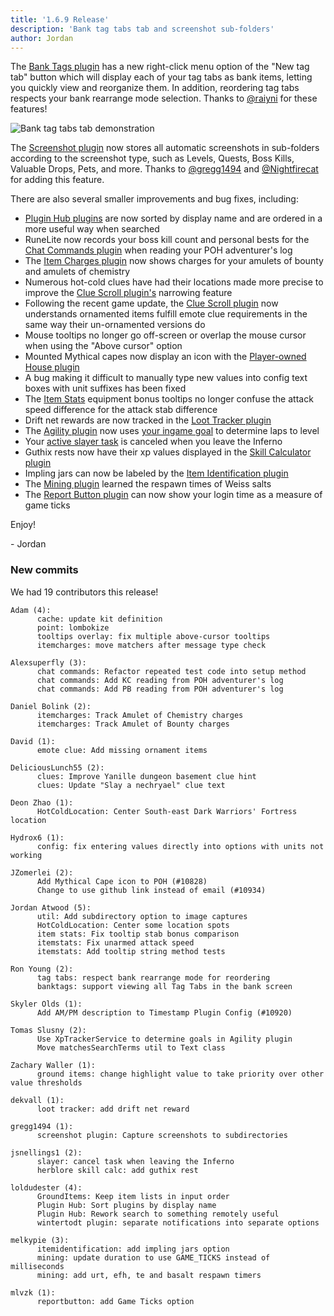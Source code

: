 ```yaml
---
title: '1.6.9 Release'
description: 'Bank tag tabs tab and screenshot sub-folders'
author: Jordan
---
```


The [Bank Tags plugin](https://github.com/runelite/runelite/wiki/Bank-Tags) has a new right-click
menu option of the "New tag tab" button which will display each of your tag tabs as bank items,
letting you quickly view and reorganize them. In addition, reordering tag tabs respects your bank
rearrange mode selection. Thanks to [@raiyni](https://github.com/raiyni) for these features!

![Bank tag tabs tab demonstration](/img/blog/1.6.9-Release/bank-tag-tabs-tab.gif)

The [Screenshot plugin](https://github.com/runelite/runelite/wiki/Screenshot) now stores all
automatic screenshots in sub-folders according to the screenshot type, such as Levels, Quests,
Boss Kills, Valuable Drops, Pets, and more. Thanks to [@gregg1494](https://github.com/gregg1494)
and [@Nightfirecat](https://github.com/nightfirecat) for adding this feature.

There are also several smaller improvements and bug fixes, including:

- [Plugin Hub plugins](https://github.com/runelite/runelite/wiki/Information-about-the-Plugin-Hub)
  are now sorted by display name and are ordered in a more useful way when searched
- RuneLite now records your boss kill count and personal bests for the [Chat Commands
  plugin](https://github.com/runelite/runelite/wiki/Chat-Commands) when reading your POH
  adventurer's log
- The [Item Charges plugin](https://github.com/runelite/runelite/wiki/Item-Charges) now shows
  charges for your amulets of bounty and amulets of chemistry
- Numerous hot-cold clues have had their locations made more precise to improve the [Clue Scroll
  plugin's](https://github.com/runelite/runelite/wiki/Clue-Scroll) narrowing feature
- Following the recent game update, the [Clue Scroll
  plugin](https://github.com/runelite/runelite/wiki/Clue-Scroll) now understands ornamented items
  fulfill emote clue requirements in the same way their un-ornamented versions do
- Mouse tooltips no longer go off-screen or overlap the mouse cursor when using the "Above cursor"
  option
- Mounted Mythical capes now display an icon with the [Player-owned House
  plugin](https://github.com/runelite/runelite/wiki/Player-owned-House)
- A bug making it difficult to manually type new values into config text boxes with unit suffixes
  has been fixed
- The [Item Stats](https://github.com/runelite/runelite/wiki/Item-Stats) equipment bonus tooltips no
  longer confuse the attack speed difference for the attack stab difference
- Drift net rewards are now tracked in the [Loot Tracker
  plugin](https://github.com/runelite/runelite/wiki/Loot-Tracker)
- The [Agility plugin](https://github.com/runelite/runelite/wiki/Agility) now uses [your ingame
  goal](https://github.com/runelite/runelite/wiki/XP-Drop#goals) to determine laps to level
- Your [active slayer task](https://github.com/runelite/runelite/wiki/Slayer) is canceled when you
  leave the Inferno
- Guthix rests now have their xp values displayed in the [Skill Calculator
  plugin](https://github.com/runelite/runelite/wiki/Skill-Calculator)
- Impling jars can now be labeled by the [Item Identification
  plugin](https://github.com/runelite/runelite/wiki/Item-Identification)
- The [Mining plugin](https://github.com/runelite/runelite/wiki/Mining) learned the respawn times of
  Weiss salts
- The [Report Button plugin](https://github.com/runelite/runelite/wiki/Report-Button) can now show
  your login time as a measure of game ticks

Enjoy!

\- Jordan

### New commits

We had 19 contributors this release!

```
Adam (4):
      cache: update kit definition
      point: lombokize
      tooltips overlay: fix multiple above-cursor tooltips
      itemcharges: move matchers after message type check

Alexsuperfly (3):
      chat commands: Refactor repeated test code into setup method
      chat commands: Add KC reading from POH adventurer's log
      chat commands: Add PB reading from POH adventurer's log

Daniel Bolink (2):
      itemcharges: Track Amulet of Chemistry charges
      itemcharges: Track Amulet of Bounty charges

David (1):
      emote clue: Add missing ornament items

DeliciousLunch55 (2):
      clues: Improve Yanille dungeon basement clue hint
      clues: Update "Slay a nechryael" clue text

Deon Zhao (1):
      HotColdLocation: Center South-east Dark Warriors' Fortress location

Hydrox6 (1):
      config: fix entering values directly into options with units not working

JZomerlei (2):
      Add Mythical Cape icon to POH (#10828)
      Change to use github link instead of email (#10934)

Jordan Atwood (5):
      util: Add subdirectory option to image captures
      HotColdLocation: Center some location spots
      item stats: Fix tooltip stab bonus comparison
      itemstats: Fix unarmed attack speed
      itemstats: Add tooltip string method tests

Ron Young (2):
      tag tabs: respect bank rearrange mode for reordering
      banktags: support viewing all Tag Tabs in the bank screen

Skyler Olds (1):
      Add AM/PM description to Timestamp Plugin Config (#10920)

Tomas Slusny (2):
      Use XpTrackerService to determine goals in Agility plugin
      Move matchesSearchTerms util to Text class

Zachary Waller (1):
      ground items: change highlight value to take priority over other value thresholds

dekvall (1):
      loot tracker: add drift net reward

gregg1494 (1):
      screenshot plugin: Capture screenshots to subdirectories

jsnellings1 (2):
      slayer: cancel task when leaving the Inferno
      herblore skill calc: add guthix rest

loldudester (4):
      GroundItems: Keep item lists in input order
      Plugin Hub: Sort plugins by display name
      Plugin Hub: Rework search to something remotely useful
      wintertodt plugin: separate notifications into separate options

melkypie (3):
      itemidentification: add impling jars option
      mining: update duration to use GAME_TICKS instead of milliseconds
      mining: add urt, efh, te and basalt respawn timers

mlvzk (1):
      reportbutton: add Game Ticks option
```
